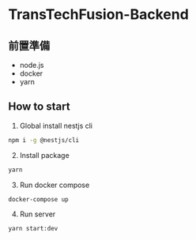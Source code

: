 # TransTechFusion-Backend

## 前置準備

- node.js
- docker
- yarn

## How to start

1. Global install nestjs cli

```bash
npm i -g @nestjs/cli
```

2. Install package

```bash
yarn
```

3. Run docker compose

```bash
docker-compose up
```

4. Run server

```bash
yarn start:dev
```
